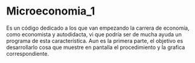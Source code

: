 # Microeconomia_1
Es un código dedicado a los que van empezando la carrera de economía, como economista y autodidacta, vi que podría ser de mucha ayuda un programa de esta característica. Aun es la primera parte, el objetivo es desarrollarlo cosa que muestre en pantalla el procedimiento y la grafica correspondiente. 
